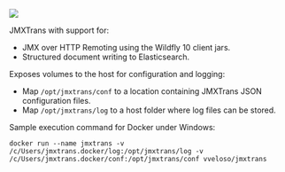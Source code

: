 
[![](https://imagelayers.io/badge/vveloso/jmxtrans:latest.svg)](https://imagelayers.io/?images=vveloso/jmxtrans:latest 'Get your own badge on imagelayers.io')

JMXTrans with support for:

* JMX over HTTP Remoting using the Wildfly 10 client jars.
* Structured document writing to Elasticsearch.

Exposes volumes to the host for configuration and logging:

* Map `/opt/jmxtrans/conf` to a location containing JMXTrans JSON configuration files.
* Map `/opt/jmxtrans/log` to a host folder where log files can be stored.

Sample execution command for Docker under Windows:

```
docker run --name jmxtrans -v /c/Users/jmxtrans.docker/log:/opt/jmxtrans/log -v /c/Users/jmxtrans.docker/conf:/opt/jmxtrans/conf vveloso/jmxtrans
```

